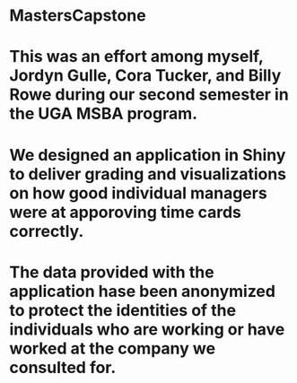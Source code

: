 # MastersCapstone
# This was an effort among myself, Jordyn Gulle, Cora Tucker, and Billy Rowe during our second semester in the UGA MSBA program.
# We designed an application in Shiny to deliver grading and visualizations on how good individual managers were at apporoving time cards correctly.
# The data provided with the application hase been anonymized to protect the identities of the individuals who are working or have worked at the company we consulted for.
